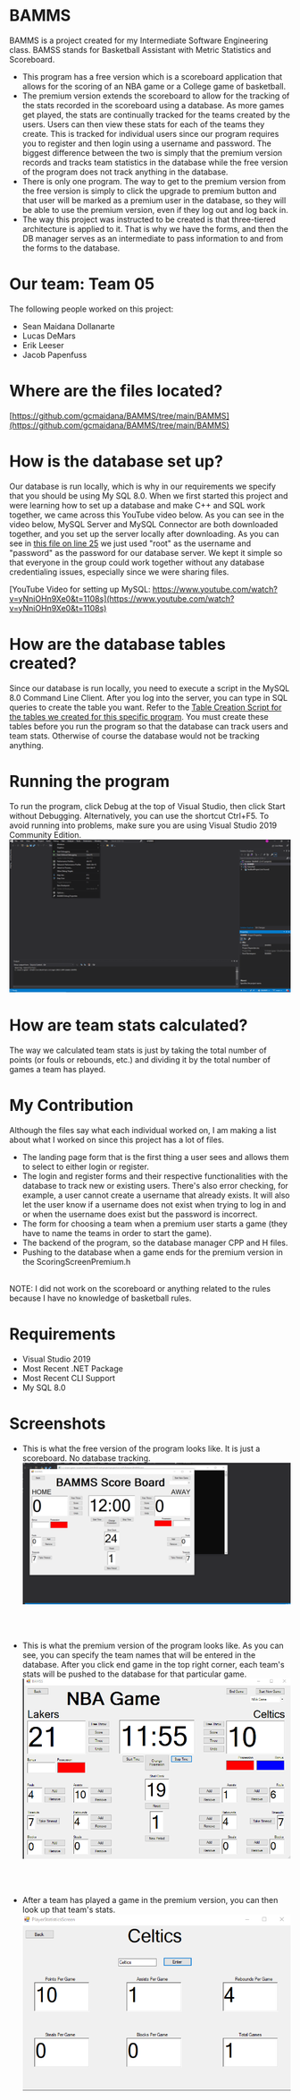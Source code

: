 # BAMMS
BAMMS is a project created for my Intermediate Software Engineering class. BAMSS stands for Basketball Assistant with Metric Statistics and Scoreboard.
* This program has a free version which is a scoreboard application that allows for the scoring of an NBA game or a College game of basketball.
* The premium version extends the scoreboard to allow for the tracking of the stats recorded in the scoreboard using a database. As more games get
played, the stats are continually tracked for the teams created by the users. Users can then view these stats for each of the teams they create. This is tracked
for individual users since our program requires you to register and then login using a username and password. The biggest difference between the two is simply that the premium version records and tracks team statistics in the database while the free version of the program does not track anything in the database.
* There is only one program. The way to get to the premium version from the free version is simply to click the upgrade to premium button and that user will be marked as a premium user in the database, so they will be able to use the premium version, even if they log out and log back in.
* The way this project was instructed to be created is that three-tiered architecture is applied to it. That is why we have the forms, and then the DB manager serves as an intermediate to pass information to and from the forms to the database.

# Our team: Team 05

The following people worked on this project:
* Sean Maidana Dollanarte
* Lucas DeMars
* Erik Leeser
* Jacob Papenfuss

# Where are the files located? 
[https://github.com/gcmaidana/BAMMS/tree/main/BAMMS](https://github.com/gcmaidana/BAMMS/tree/main/BAMMS)

# How is the database set up?
Our database is run locally, which is why in our requirements we specify that you should be using My SQL 8.0. When we first started this project and were learning how to set up a database and make C++ and SQL work together, we came across this YouTube video below. As you can see in the video below, MySQL Server and MySQL Connector are both downloaded together, and you set up the server locally after downloading. As you can see in [this file on line 25](https://github.com/gcmaidana/BAMMS/blob/main/BAMMS/DBManager.cpp) we just used "root" as the username and "password" as the password for our database server. We kept it simple so that everyone in the group could work together without any database credentialing issues, especially since we were sharing files.

[YouTube Video for setting up MySQL: https://www.youtube.com/watch?v=yNniOHn9Xe0&t=1108s](https://www.youtube.com/watch?v=yNniOHn9Xe0&t=1108s)

# How are the database tables created?
Since our database is run locally, you need to execute a script in the MySQL 8.0 Command Line Client. After you log into the server, you can type in SQL queries to create the table you want. Refer to the [Table Creation Script for the tables we created for this specific program](https://github.com/gcmaidana/BAMMS/blob/main/BAMMS/TableCreationScript.cpp). You must create these tables before you run the program so that the database can track users and team stats. Otherwise of course the database would not be tracking anything.

# Running the program
To run the program, click Debug at the top of Visual Studio, then click Start without Debugging. Alternatively, you can use the shortcut Ctrl+F5. To avoid running into 
problems, make sure you are using Visual Studio 2019 Community Edition.
![Screenshot](a17d47221785ec413ed2706db4cff4d0.png)

# How are team stats calculated?
The way we calculated team stats is just by taking the total number of points (or fouls or rebounds, etc.) and dividing it by the total number of games a team has played.

# My Contribution
Although the files say what each individual worked on, I am making a list about what I worked on since this project has a lot of files. 
* The landing page form that is the first thing a user sees and allows them to select to either login or register.
* The login and register forms and their respective functionalities with the database to track new or existing users. There's also error checking, for example, a user cannot create a username that already exists. It will also let the user know if a username does not exist when trying to log in and or when the username does exist but the password is incorrect.
* The form for choosing a team when a premium user starts a game (they have to name the teams in order to start the game).
* The backend of the program, so the database manager CPP and H files.
* Pushing to the database when a game ends for the premium version in the ScoringScreenPremium.h
<br />
NOTE: I did not work on the scoreboard or anything related to the rules because I have no knowledge of basketball rules.


# Requirements

* Visual Studio 2019
* Most Recent .NET Package
* Most Recent CLI Support
* My SQL 8.0

# Screenshots

* This is what the free version of the program looks like. It is just a scoreboard. No database tracking.
![Screenshot](free.png) 
<br />
<br />

* This is what the premium version of the program looks like. As you can see, you can specify the team names that will be entered in the database. After you click end game in the top right corner, each team's stats will be pushed to the database for that particular game.
![Screenshot](premium.png)
<br />
<br />

* After a team has played a game in the premium version, you can then look up that team's stats.
![Screenshot](premiumstats.png)
<br />
<br />





